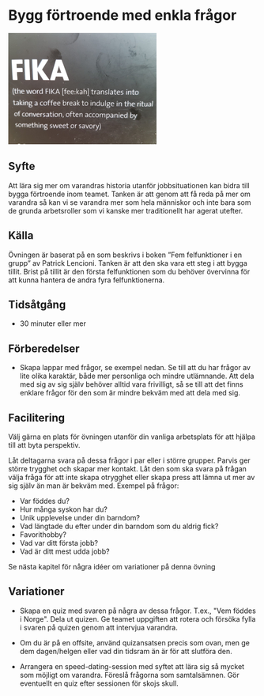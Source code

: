 # Bygg förtroende med enkla frågor

<img src="images/fika.png"  >

## Syfte

Att lära sig mer om varandras historia utanför jobbsituationen kan bidra till bygga förtroende inom teamet.
Tanken är att genom att få reda på mer om varandra så kan vi se varandra mer som hela människor och inte bara som de grunda arbetsroller som vi kanske mer traditionellt har agerat utefter. 

## Källa

Övningen är baserat på en som beskrivs i boken ”Fem felfunktioner i en grupp” av Patrick Lencioni.
Tanken är att den ska vara ett steg i att bygga tillit. Brist på tillit är den första felfunktionen som du behöver övervinna för att kunna hantera de andra fyra felfunktionerna.

## Tidsåtgång
*  30 minuter eller mer

## Förberedelser
*  Skapa lappar med frågor, se exempel nedan. Se till att du har frågor av lite olika karaktär, både mer personliga och mindre utlämnande. Att dela med sig av sig själv behöver alltid vara frivilligt, så se till att det finns enklare frågor för den som är mindre bekväm med att dela med sig. 

## Facilitering
Välj gärna en plats för övningen utanför din vanliga arbetsplats för att hjälpa till att byta perspektiv. 

Låt deltagarna svara på dessa frågor i par eller i större grupper. Parvis ger större trygghet och skapar mer kontakt. Låt den som ska svara på frågan välja fråga för att inte skapa otrygghet eller skapa press att lämna ut mer av sig själv än man är bekväm med. Exempel på frågor:

*  Var föddes du?
*  Hur många syskon har du?
*  Unik upplevelse under din barndom?
*  Vad längtade du efter under din barndom som du aldrig fick?
*  Favorithobby?
*  Vad var ditt första jobb?
*  Vad är ditt mest udda jobb?

Se nästa kapitel för några idéer om variationer på denna övning

## Variationer
*  Skapa en quiz med svaren på några av dessa frågor. T.ex., "Vem föddes i Norge". Dela ut quizen. Ge teamet uppgiften att rotera och försöka fylla i svaren på quizen genom att intervjua varandra.

*  Om du är på en offsite, använd quizansatsen precis som ovan, men ge dem dagen/helgen eller vad din tidsram än är för att slutföra den.

*  Arrangera en speed-dating-session med syftet att lära sig så mycket som möjligt om varandra. Föreslå frågorna som samtalsämnen. Gör eventuellt en quiz efter sessionen för skojs skull.
